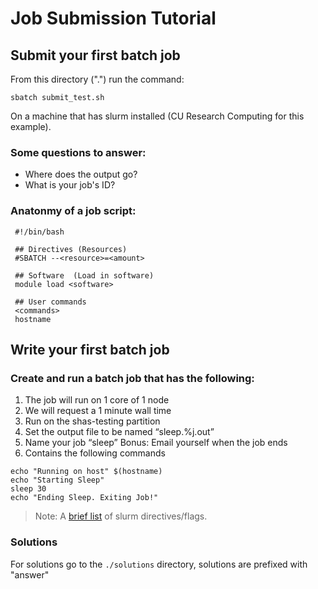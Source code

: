 # Job Submission Tutorial

## Submit your first batch job 

From this directory (".") run the command:
```
sbatch submit_test.sh
```
On a machine that has slurm installed (CU Research Computing for this example).

### Some questions to answer:

- Where does the output go?
- What is your job's ID?

### Anatonmy of a job script:

```
 #!/bin/bash
 
 ## Directives (Resources) 
 #SBATCH --<resource>=<amount> 

 ## Software  (Load in software)
 module load <software>

 ## User commands
 <commands>
 hostname
```
## Write your first batch job

### Create and run a batch job that has the following:

1) The job will run on 1 core of 1 node
2) We will request a 1 minute wall time
3) Run on the shas-testing partition
4) Set the output file to be named “sleep.%j.out”
5) Name your job “sleep”
Bonus: Email yourself when the job ends
6) Contains the following commands
```
echo "Running on host" $(hostname)
echo "Starting Sleep"
sleep 30
echo "Ending Sleep. Exiting Job!"
```

> Note: A [brief list](https://curc.readthedocs.io/en/latest/running-jobs/job-resources.html#slurm-resource-flags) of slurm directives/flags.

### Solutions

For solutions go to the `./solutions` directory, solutions are prefixed with "answer"

